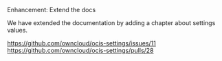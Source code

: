 Enhancement: Extend the docs

We have extended the documentation by adding a chapter about settings values.

https://github.com/owncloud/ocis-settings/issues/11
https://github.com/owncloud/ocis-settings/pulls/28
